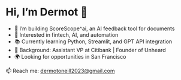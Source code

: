 # Hi, I’m Dermot 👋

- 🔭 I’m building ScoreScope^ai, an AI feedback tool for documents
- 🧠 Interested in fintech, AI, and automation
- 📚 Currently learning Python, Streamlit, and GPT API integration
- 💼 Background: Assistant VP at Citibank | Founder of Unheard
- 🌍 Looking for opportunities in San Francisco

📫 Reach me: dermotoneill2023@gmail.com
